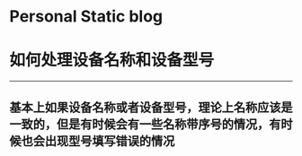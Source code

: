 # Personal Static blog
# 如何处理设备名称和设备型号
----
基本上如果设备名称或者设备型号，理论上名称应该是一致的，但是有时候会有一些名称带序号的情况，有时候也会出现型号填写错误的情况
----